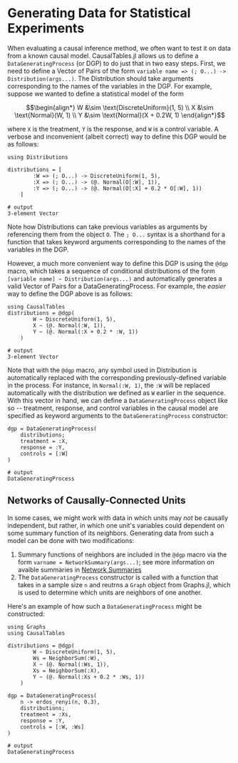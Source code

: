 # Generating Data for Statistical Experiments

When evaluating a causal inference method, we often want to test it on data from a known causal model. CausalTables.jl allows us to define a `DataGeneratingProcess` (or DGP) to do just that in two easy steps. First, we need to define a Vector of Pairs of the form `variable name => (; O...) -> Distribution(args...)`. The Distribution should take arguments corresponding to the names of the variables in the DGP. For example, suppose we wanted to define a statistical model of the form

```math
\begin{align*}
    W &\sim \text{DiscreteUniform}(1, 5) \\
    X &\sim \text{Normal}(W, 1) \\
    Y &\sim \text{Normal}(X + 0.2W, 1)
\end{align*}
```

where `X` is the treatment, `Y` is the response, and `W` is a control variable. A verbose and inconvenient (albeit correct) way to define this DGP would be as follows:

```jldoctest generation; output = false, filter = r"(?<=.{16}).*"s
using Distributions

distributions = [
        :W => (; O...) -> DiscreteUniform(1, 5),
        :X => (; O...) -> (@. Normal(O[:W], 1)),
        :Y => (; O...) -> (@. Normal(O[:X] + 0.2 * O[:W], 1))
    ]

# output
3-element Vector
```

Note how Distributions can take previous variables as arguments by referencing them from the object `O`. The `; O...` syntax is a shorthand for a function that takes keyword arguments corresponding to the names of the variables in the DGP. 

However, a much more convenient way to define this DGP is using the `@dgp` macro, which takes a sequence of conditional distributions of the form `[variable name] ~ Distribution(args...)` and automatically generates a valid Vector of Pairs for a DataGeneratingProcess. For example, the *easier* way to define the DGP above is as follows:

```jldoctest generation; output = false, filter = r"(?<=.{16}).*"s
using CausalTables
distributions = @dgp(
        W ~ DiscreteUniform(1, 5),
        X ~ (@. Normal(:W, 1)),
        Y ~ (@. Normal(:X + 0.2 * :W, 1))
    )

# output
3-element Vector
```

Note that with the `@dgp` macro, any symbol used in Distribution is automatically replaced with the corresponding previously-defined variable in the process. For instance, in `Normal(:W, 1)`, the `:W` will be replaced automatically with the distribution we defined as `W` earlier in the sequence. With this vector in hand, we can define a `DataGeneratingProcess` object like so -- treatment, response, and control variables in the causal model are specified as keyword arguments to the `DataGeneratingProcess` constructor:


```jldoctest generation; output = false, filter = r"(?<=.{21}).*"s
dgp = DataGeneratingProcess(
    distributions;
    treatment = :X,
    response = :Y,
    controls = [:W]
)

# output
DataGeneratingProcess
```

## Networks of Causally-Connected Units

In some cases, we might work with data in which units may *not* be causally independent, but rather, in which one unit's variables could dependent on some summary function of its neighbors. Generating data from such a model can be done with two modifications:

1. Summary functions of neighbors are included in the `@dgp` macro via the form `varname = NetworkSummary(args...)`; see more information on avaible summaries in [Network Summaries](network-summaries.md)
2. The `DataGeneratingProcess` constructor is called with a function that takes in a sample size `n` and reutrns a `Graph` object from Graphs.jl, which is used to determine which units are neighbors of one another.

Here's an example of how such a `DataGeneratingProcess` might be constructed:

```jldoctest network; output = false, filter = r"(?<=.{21}).*"s
using Graphs
using CausalTables

distributions = @dgp(
        W ~ DiscreteUniform(1, 5),
        Ws = NeighborSum(:W),
        X ~ (@. Normal(:Ws, 1)),
        Xs = NeighborSum(:X),
        Y ~ (@. Normal(:Xs + 0.2 * :Ws, 1))
    )

dgp = DataGeneratingProcess(
    n -> erdos_renyi(n, 0.3),
    distributions;
    treatment = :Xs,
    response = :Y,
    controls = [:W, :Ws]
)

# output
DataGeneratingProcess
```



